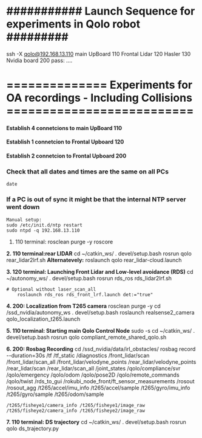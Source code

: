 # ########### Launch Sequence for experiments in Qolo robot ######### #

ssh -X qolo@192.168.13.110
main UpBoard 110
Frontal Lidar 120
Hasler 130
Nvidia board 200
	pass: ....

# ============== Experiments for OA recordings - Including Collisions ========================== #

#### Establish 4 connetcions to main UpBoard 110
#### Establish 1 connetcion to Frontal Upboard 120
#### Establish 2 connetcion to Frontal Upboard 200

### Check that all dates and times are the same on all PCs ###
	date
### If a PC is out of sync it might be that the internal NTP server went down ###
	Manual setup:
	sudo /etc/init.d/ntp restart
	sudo ntpd -q 192.168.13.110

1. 110 terminal:
	rosclean purge -y
	roscore

**2. 110 terminal:rear LIDAR**
	cd ~/catkin_ws/
	. devel/setup.bash
	rosrun qolo rear_lidar2lrf.sh
	**Alternatevely:**
	roslaunch qolo rear_lidar-cloud.launch

**3. 120 terminal: Launching Front Lidar and Low-level avoidance (RDS)**
	cd ~/autonomy_ws/
	. devel/setup.bash
	rosrun rds_ros rds_lidar2lrf.sh

	# Optional without laser_scan_all
		roslaunch rds_ros rds_front_lrf.launch det:="true"

**4. 200: Localization from T265 camera**
	rosclean purge -y
	cd /ssd_nvidia/autonomy_ws
	. devel/setup.bash 
	roslaunch realsense2_camera qolo_localization_t265.launch

**5. 110 terminal: Starting main Qolo Control Node**
	sudo -s
	cd ~/catkin_ws/
	. devel/setup.bash
	rosrun qolo compliant_remote_shared_qolo.sh


**6. 200: Rosbag Recording**
	cd /ssd_nvidia/data/irl_obstacles/
	rosbag record --duration=30s /tf /tf_static /diagnostics /front_lidar/scan /front_lidar/scan_all /front_lidar/velodyne_points /rear_lidar/velodyne_points /rear_lidar/scan /rear_lidar/scan_all /joint_states /qolo/compliance/svr /qolo/emergency /qolo/odom /qolo/pose2D /qolo/remote_commands /qolo/twist /rds_to_gui /rokubi_node_front/ft_sensor_measurements /rosout /rosout_agg /t265/accel/imu_info /t265/accel/sample /t265/gyro/imu_info /t265/gyro/sample /t265/odom/sample

	/t265/fisheye1/camera_info /t265/fisheye1/image_raw /t265/fisheye2/camera_info /t265/fisheye2/image_raw

**7. 110 terminal: DS trajectory**
	cd ~/catkin_ws/
	. devel/setup.bash
	rosrun qolo ds_trajectory.py
